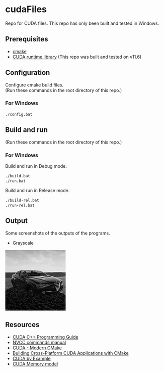 # cudaFiles
Repo for CUDA files.
This repo has only been built and tested in Windows.

## Prerequisites
* [cmake](https://cmake.org/download/)
* [CUDA runtime library](https://developer.nvidia.com/cuda-downloads) (This repo was built and tested on v11.6)

## Configuration
Configure cmake build files.\
(Run these commands in the root directory of this repo.)
### For Windows
```
./config.bat
```

## Build and run
(Run these commands in the root directory of this repo.)
### For Windows
Build and run in Debug mode.
```
./build.bat
./run.bat
```

Build and run in Release mode.
```
./build-rel.bat
./run-rel.bat
```

## Output
Some screenshots of the outputs of the programs.

<!--* write image caption

<img src="img/image.png" width=192>-->

* Grayscale

<img src="img/grayscale.png" width=192>

## Resources
* [CUDA C++ Programming Guide](https://docs.nvidia.com/cuda/cuda-c-programming-guide/index.html)
* [NVCC commands manual](https://helpmanual.io/help/nvcc/)
* [CUDA - Modern CMake](https://cliutils.gitlab.io/modern-cmake/chapters/packages/CUDA.html)
* [Building Cross-Platform CUDA Applications with CMake](https://developer.nvidia.com/blog/building-cuda-applications-cmake/)
* [CUDA by Example](https://developer.nvidia.com/cuda-example)
* [CUDA Memory model](https://www.3dgep.com/cuda-memory-model/)